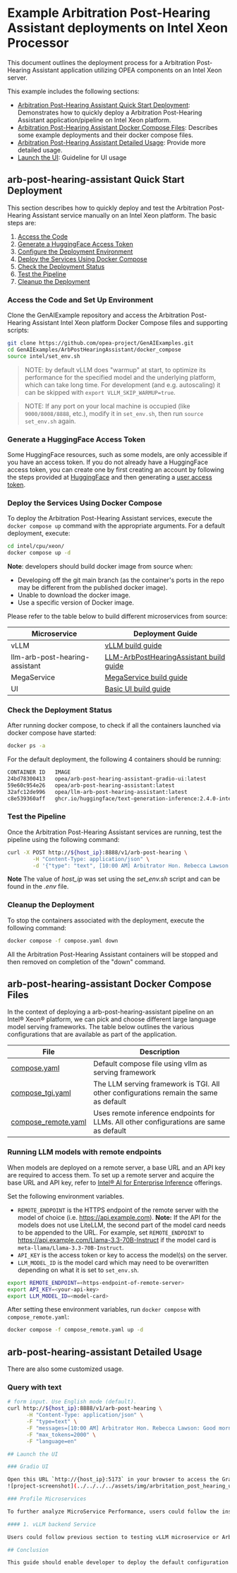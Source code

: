 # Example Arbitration Post-Hearing Assistant deployments on Intel Xeon Processor

This document outlines the deployment process for a Arbitration Post-Hearing Assistant application utilizing OPEA components on an Intel Xeon server.

This example includes the following sections:

- [Arbitration Post-Hearing Assistant Quick Start Deployment](#arb-post-hearing-assistant-quick-start-deployment): Demonstrates how to quickly deploy a Arbitration Post-Hearing Assistant application/pipeline on Intel Xeon platform.
- [Arbitration Post-Hearing Assistant Docker Compose Files](#arb-post-hearing-assistant-docker-compose-files): Describes some example deployments and their docker compose files.
- [Arbitration Post-Hearing Assistant Detailed Usage](#arb-post-hearing-assistant-detailed-usage): Provide more detailed usage.
- [Launch the UI](#launch-the-ui): Guideline for UI usage

## arb-post-hearing-assistant Quick Start Deployment

This section describes how to quickly deploy and test the Arbitration Post-Hearing Assistant service manually on an Intel Xeon platform. The basic steps are:

1. [Access the Code](#access-the-code)
2. [Generate a HuggingFace Access Token](#generate-a-huggingface-access-token)
3. [Configure the Deployment Environment](#configure-the-deployment-environment)
4. [Deploy the Services Using Docker Compose](#deploy-the-services-using-docker-compose)
5. [Check the Deployment Status](#check-the-deployment-status)
6. [Test the Pipeline](#test-the-pipeline)
7. [Cleanup the Deployment](#cleanup-the-deployment)

### Access the Code and Set Up Environment

Clone the GenAIExample repository and access the Arbitration Post-Hearing Assistant Intel Xeon platform Docker Compose files and supporting scripts:

```bash
git clone https://github.com/opea-project/GenAIExamples.git
cd GenAIExamples/ArbPostHearingAssistant/docker_compose
source intel/set_env.sh
```

> NOTE: by default vLLM does "warmup" at start, to optimize its performance for the specified model and the underlying platform, which can take long time. For development (and e.g. autoscaling) it can be skipped with `export VLLM_SKIP_WARMUP=true`.

> NOTE: If any port on your local machine is occupied (like `9000/8008/8888`, etc.), modify it in `set_env.sh`, then run `source set_env.sh` again.

### Generate a HuggingFace Access Token

Some HuggingFace resources, such as some models, are only accessible if you have an access token. If you do not already have a HuggingFace access token, you can create one by first creating an account by following the steps provided at [HuggingFace](https://huggingface.co/) and then generating a [user access token](https://huggingface.co/docs/transformers.js/en/guides/private#step-1-generating-a-user-access-token).

### Deploy the Services Using Docker Compose

To deploy the Arbitration Post-Hearing Assistant services, execute the `docker compose up` command with the appropriate arguments. For a default deployment, execute:

```bash
cd intel/cpu/xeon/
docker compose up -d
```

**Note**: developers should build docker image from source when:

- Developing off the git main branch (as the container's ports in the repo may be different from the published docker image).
- Unable to download the docker image.
- Use a specific version of Docker image.

Please refer to the table below to build different microservices from source:

| Microservice | Deployment Guide                                                                                                                      |
| ------------ | ------------------------------------------------------------------------------------------------------------------------------------- |
| vLLM         | [vLLM build guide](https://github.com/opea-project/GenAIComps/tree/main/comps/third_parties/vllm#build-docker)                        |
| llm-arb-post-hearing-assistant   | [LLM-ArbPostHearingAssistant build guide](https://github.com/opea-project/GenAIComps/tree/main/comps/arb_post_hearing_assistant/src/#12-build-docker-image) |
| MegaService  | [MegaService build guide](../../../../README_miscellaneous.md#build-megaservice-docker-image)                                         |
| UI           | [Basic UI build guide](../../../../README_miscellaneous.md#build-ui-docker-image)                                                     |

### Check the Deployment Status

After running docker compose, to check if all the containers launched via docker compose have started:

```bash
docker ps -a
```

For the default deployment, the following 4 containers should be running:

```bash
CONTAINER ID   IMAGE                                                           COMMAND                  CREATED       STATUS                 PORTS                                         NAMES
24bd78300413   opea/arb-post-hearing-assistant-gradio-ui:latest                "python arb_post_hea…"   2 hours ago   Up 2 hours             0.0.0.0:5173->5173/tcp, [::]:5173->5173/tcp   arb-post-hearing-assistant-xeon-ui-server
59e60c954e26   opea/arb-post-hearing-assistant:latest                          "python arb_post_hea…"   2 hours ago   Up 2 hours             0.0.0.0:8888->8888/tcp, [::]:8888->8888/tcp   arb-post-hearing-assistant-xeon-backend-server
32afc12de996   opea/llm-arb-post-hearing-assistant:latest                      "python comps/arb_po…"   2 hours ago   Up 2 hours             0.0.0.0:9000->9000/tcp, [::]:9000->9000/tcp   arb-post-hearing-assistant-xeon-llm-server
c8e539360aff   ghcr.io/huggingface/text-generation-inference:2.4.0-intel-cpu   "text-generation-lau…"   2 hours ago   Up 2 hours (healthy)   0.0.0.0:8008->80/tcp, [::]:8008->80/tcp       arb-post-hearing-assistant-xeon-tgi-server
```

### Test the Pipeline

Once the Arbitration Post-Hearing Assistant services are running, test the pipeline using the following command:

```bash
curl -X POST http://${host_ip}:8888/v1/arb-post-hearing \
        -H "Content-Type: application/json" \
        -d '{"type": "text", [10:00 AM] Arbitrator Hon. Rebecca Lawson: Good morning. This hearing is now in session for Case No. ARB/2025/0917. Lets begin with appearances. [10:01 AM] Attorney Michael Grant for Mr. Jonathan Reed: Good morning Your Honor. I represent the claimant Mr. Jonathan Reed. [10:01 AM] Attorney Lisa Chen for Ms. Rachel Morgan: Good morning. I represent the respondent Ms. Rachel Morgan. [10:03 AM] Arbitrator Hon. Rebecca Lawson: Thank you. Lets proceed with Mr. Reeds opening statement. [10:04 AM] Attorney Michael Grant: Ms. Morgan failed to deliver services as per the agreement dated March 15 2023. We have submitted relevant documentation including email correspondence and payment records. The delay caused substantial financial harm to our client. [10:15 AM] Attorney Lisa Chen: We deny any breach of contract. The delays were due to regulatory issues outside our control. Furthermore Mr. Reed did not provide timely approvals which contributed to the delay. [10:30 AM] Arbitrator Hon. Rebecca Lawson: Lets turn to Clause Z of the agreement. Id like both parties to submit written briefs addressing the applicability of the force majeure clause and the timeline of approvals. [11:00 AM] Attorney Michael Grant: Understood. Well submit by the deadline. [11:01 AM] Attorney Lisa Chen: Agreed. [11:02 AM] Arbitrator Hon. Rebecca Lawson: The next hearing is scheduled for October 22 2025 at 1030 AM Eastern Time. Please ensure your witnesses are available for cross examination. [4:45 PM] Arbitrator Hon. Rebecca Lawson: This session is adjourned. Thank you everyone.","max_tokens":2000,"language":"en"}'
```

**Note** The value of _host_ip_ was set using the _set_env.sh_ script and can be found in the _.env_ file.

### Cleanup the Deployment

To stop the containers associated with the deployment, execute the following command:

```bash
docker compose -f compose.yaml down
```

All the Arbitration Post-Hearing Assistant containers will be stopped and then removed on completion of the "down" command.


## arb-post-hearing-assistant Docker Compose Files

In the context of deploying a arb-post-hearing-assistant pipeline on an Intel® Xeon® platform, we can pick and choose different large language model serving frameworks. The table below outlines the various configurations that are available as part of the application.

| File                                         | Description                                                                            |
| -------------------------------------------- | -------------------------------------------------------------------------------------- |
| [compose.yaml](./compose.yaml)               | Default compose file using vllm as serving framework                                   |
| [compose_tgi.yaml](./compose_tgi.yaml)       | The LLM serving framework is TGI. All other configurations remain the same as default  |
| [compose_remote.yaml](./compose_remote.yaml) | Uses remote inference endpoints for LLMs. All other configurations are same as default |

### Running LLM models with remote endpoints

When models are deployed on a remote server, a base URL and an API key are required to access them. To set up a remote server and acquire the base URL and API key, refer to [Intel® AI for Enterprise Inference](https://www.intel.com/content/www/us/en/developer/topic-technology/artificial-intelligence/enterprise-inference.html) offerings.

Set the following environment variables.

- `REMOTE_ENDPOINT` is the HTTPS endpoint of the remote server with the model of choice (i.e. https://api.example.com). **Note:** If the API for the models does not use LiteLLM, the second part of the model card needs to be appended to the URL. For example, set `REMOTE_ENDPOINT` to https://api.example.com/Llama-3.3-70B-Instruct if the model card is `meta-llama/Llama-3.3-70B-Instruct`.
- `API_KEY` is the access token or key to access the model(s) on the server.
- `LLM_MODEL_ID` is the model card which may need to be overwritten depending on what it is set to `set_env.sh`.

```bash
export REMOTE_ENDPOINT=<https-endpoint-of-remote-server>
export API_KEY=<your-api-key>
export LLM_MODEL_ID=<model-card>
```

After setting these environment variables, run `docker compose` with `compose_remote.yaml`:

```bash
docker compose -f compose_remote.yaml up -d
```

## arb-post-hearing-assistant Detailed Usage

There are also some customized usage.

### Query with text

```bash
# form input. Use English mode (default).
curl http://${host_ip}:8888/v1/arb-post-hearing \
      -H "Content-Type: application/json" \
      -F "type=text" \
      -F "messages=[10:00 AM] Arbitrator Hon. Rebecca Lawson: Good morning. This hearing is now in session for Case No. ARB/2025/0917. Lets begin with appearances. [10:01 AM] Attorney Michael Grant for Mr. Jonathan Reed: Good morning Your Honor. I represent the claimant Mr. Jonathan Reed. [10:01 AM] Attorney Lisa Chen for Ms. Rachel Morgan: Good morning. I represent the respondent Ms. Rachel Morgan. [10:03 AM] Arbitrator Hon. Rebecca Lawson: Thank you. Lets proceed with Mr. Reeds opening statement. [10:04 AM] Attorney Michael Grant: Ms. Morgan failed to deliver services as per the agreement dated March 15 2023. We have submitted relevant documentation including email correspondence and payment records. The delay caused substantial financial harm to our client. [10:15 AM] Attorney Lisa Chen: We deny any breach of contract. The delays were due to regulatory issues outside our control. Furthermore Mr. Reed did not provide timely approvals which contributed to the delay. [10:30 AM] Arbitrator Hon. Rebecca Lawson: Lets turn to Clause Z of the agreement. Id like both parties to submit written briefs addressing the applicability of the force majeure clause and the timeline of approvals. [11:00 AM] Attorney Michael Grant: Understood. Well submit by the deadline. [11:01 AM] Attorney Lisa Chen: Agreed. [11:02 AM] Arbitrator Hon. Rebecca Lawson: The next hearing is scheduled for October 22 2025 at 1030 AM Eastern Time. Please ensure your witnesses are available for cross examination. [4:45 PM] Arbitrator Hon. Rebecca Lawson: This session is adjourned. Thank you everyone." \
      -F "max_tokens=2000" \
      -F "language=en"

## Launch the UI

### Gradio UI

Open this URL `http://{host_ip}:5173` in your browser to access the Gradio based frontend.
![project-screenshot](../../../../assets/img/arbritation_post_hearing_ui_gradio_text.png)

### Profile Microservices

To further analyze MicroService Performance, users could follow the instructions to profile MicroServices.

#### 1. vLLM backend Service

Users could follow previous section to testing vLLM microservice or Arbitration Post-Hearing Assistant MegaService. By default, vLLM profiling is not enabled. Users could start and stop profiling by following commands.

## Conclusion

This guide should enable developer to deploy the default configuration or any of the other compose yaml files for different configurations. It also highlights the configurable parameters that can be set before deployment.

